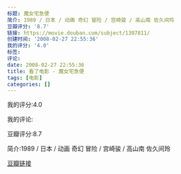 ```yaml
---
标题: 魔女宅急便
简介: 1989 / 日本 / 动画 奇幻 冒险 / 宫崎骏 / 高山南 佐久间玲
豆瓣评分: '8.7'
链接: https://movie.douban.com/subject/1307811/
创建时间: '2008-02-27 22:55:36'
我的评分: '4.0'
标签:
评论:
date: 2008-02-27 22:55:36
title: 看了电影 - 魔女宅急便
tags: [电影]
categories: []
---
```


我的评分:4.0

我的评论:

豆瓣评分:8.7

简介:1989 / 日本 / 动画 奇幻 冒险 / 宫崎骏 / 高山南 佐久间玲

[豆瓣链接](https://movie.douban.com/subject/1307811/)

